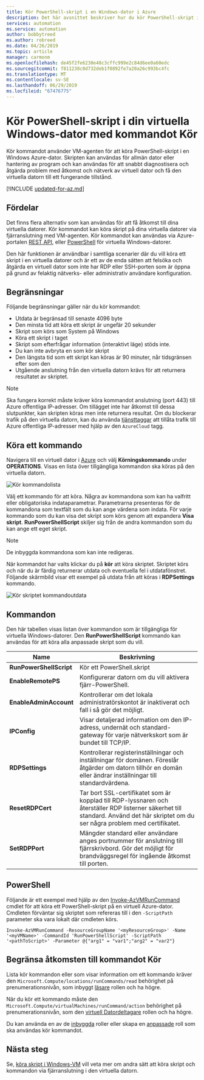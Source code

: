 ```yaml
---
title: Kör PowerShell-skript i en Windows-dator i Azure
description: Det här avsnittet beskriver hur du kör PowerShell-skript i en Windows Azure-dator som kör kommandot
services: automation
ms.service: automation
author: bobbytreed
ms.author: robreed
ms.date: 04/26/2019
ms.topic: article
manager: carmonm
ms.openlocfilehash: de45f2fe6230e48c3cffc999e2c84d6ee0a60edc
ms.sourcegitcommit: f811238c0d732deb1f0892fe7a20a26c993bc4fc
ms.translationtype: MT
ms.contentlocale: sv-SE
ms.lasthandoff: 06/29/2019
ms.locfileid: "67476775"
---
```

# <a name="run-powershell-scripts-in-your-windows-vm-with-run-command"></a>Kör PowerShell-skript i din virtuella Windows-dator med kommandot Kör

Kör kommandot använder VM-agenten för att köra PowerShell-skript i en Windows Azure-dator. Skripten kan användas för allmän dator eller hantering av program och kan användas för att snabbt diagnostisera och åtgärda problem med åtkomst och nätverk av virtuell dator och få den virtuella datorn till ett fungerande tillstånd.

[!INCLUDE [updated-for-az.md](../../../includes/updated-for-az.md)]

## <a name="benefits"></a>Fördelar

Det finns flera alternativ som kan användas för att få åtkomst till dina virtuella datorer. Kör kommandot kan köra skript på dina virtuella datorer via fjärranslutning med VM-agenten. Kör kommandot kan användas via Azure-portalen [REST API](/rest/api/compute/virtual%20machines%20run%20commands/runcommand), eller [PowerShell](https://docs.microsoft.com/powershell/module/az.compute/invoke-azvmruncommand) för virtuella Windows-datorer.

Den här funktionen är användbar i samtliga scenarier där du vill köra ett skript i en virtuella datorer och är ett av de enda sätten att felsöka och åtgärda en virtuell dator som inte har RDP eller SSH-porten som är öppna på grund av felaktig nätverks- eller administrativ användare konfiguration.

## <a name="restrictions"></a>Begränsningar

Följande begränsningar gäller när du kör kommandot:

* Utdata är begränsad till senaste 4096 byte
* Den minsta tid att köra ett skript är ungefär 20 sekunder
* Skript som körs som System på Windows
* Köra ett skript i taget
* Skript som efterfrågar information (interaktivt läge) stöds inte.
* Du kan inte avbryta en som kör skript
* Den längsta tid som ett skript kan köras är 90 minuter, når tidsgränsen efter som den
* Utgående anslutning från den virtuella datorn krävs för att returnera resultatet av skriptet.

> [!NOTE]
> Ska fungera korrekt måste kräver köra kommandot anslutning (port 443) till Azure offentliga IP-adresser. Om tillägget inte har åtkomst till dessa slutpunkter, kan skripten köras men inte returnera resultat. Om du blockerar trafik på den virtuella datorn, kan du använda [tjänsttaggar](../../virtual-network/security-overview.md#service-tags) att tillåta trafik till Azure offentliga IP-adresser med hjälp av den `AzureCloud` tagg.

## <a name="run-a-command"></a>Köra ett kommando

Navigera till en virtuell dator i [Azure](https://portal.azure.com) och välj **Körningskommando** under **OPERATIONS**. Visas en lista över tillgängliga kommandon ska köras på den virtuella datorn.

![Kör kommandolista](./media/run-command/run-command-list.png)

Välj ett kommando för att köra. Några av kommandona som kan ha valfritt eller obligatoriska indataparametrar. Parametrarna presenteras för de kommandona som textfält som du kan ange värdena som indata. För varje kommando som du kan visa det skript som körs genom att expandera **Visa skript**. **RunPowerShellScript** skiljer sig från de andra kommandon som du kan ange ett eget skript.

> [!NOTE]
> De inbyggda kommandona som kan inte redigeras.

När kommandot har valts klickar du på **kör** att köra skriptet. Skriptet körs och när du är färdig returnerar utdata och eventuella fel i utdatafönstret. Följande skärmbild visar ett exempel på utdata från att köras i **RDPSettings** kommando.

![Kör skriptet kommandoutdata](./media/run-command/run-command-script-output.png)

## <a name="commands"></a>Kommandon

Den här tabellen visas listan över kommandon som är tillgängliga för virtuella Windows-datorer. Den **RunPowerShellScript** kommando kan användas för att köra alla anpassade skript som du vill.

|**Name**|**Beskrivning**|
|---|---|
|**RunPowerShellScript**|Kör ett PowerShell.skript|
|**EnableRemotePS**|Konfigurerar datorn om du vill aktivera fjärr-PowerShell.|
|**EnableAdminAccount**|Kontrollerar om det lokala administratörskontot är inaktiverat och fall i så gör det möjligt.|
|**IPConfig**| Visar detaljerad information om den IP-adress, undernät och standard-gateway för varje nätverkskort som är bundet till TCP/IP.|
|**RDPSettings**|Kontrollerar registerinställningar och inställningar för domänen. Föreslår åtgärder om datorn tillhör en domän eller ändrar inställningar till standardvärdena.|
|**ResetRDPCert**|Tar bort SSL-certifikatet som är kopplad till RDP-lyssnaren och återställer RDP listerner säkerhet till standard. Använd det här skriptet om du ser några problem med certifikatet.|
|**SetRDPPort**|Mängder standard eller användare anges portnummer för anslutning till fjärrskrivbord. Gör det möjligt för brandväggsregel för ingående åtkomst till porten.|

## <a name="powershell"></a>PowerShell

Följande är ett exempel med hjälp av den [Invoke-AzVMRunCommand](https://docs.microsoft.com/powershell/module/az.compute/invoke-azvmruncommand) cmdlet för att köra ett PowerShell-skript på en virtuell Azure-dator. Cmdleten förväntar sig skriptet som refereras till i den `-ScriptPath` parameter ska vara lokalt där cmdleten körs.


```azurepowershell-interactive
Invoke-AzVMRunCommand -ResourceGroupName '<myResourceGroup>' -Name '<myVMName>' -CommandId 'RunPowerShellScript' -ScriptPath '<pathToScript>' -Parameter @{"arg1" = "var1";"arg2" = "var2"}
```

## <a name="limiting-access-to-run-command"></a>Begränsa åtkomsten till kommandot Kör

Lista kör kommandon eller som visar information om ett kommando kräver den `Microsoft.Compute/locations/runCommands/read` behörighet på prenumerationsnivån, som inbyggt [läsare](../../role-based-access-control/built-in-roles.md#reader) rollen och ha högre.

När du kör ett kommando måste den `Microsoft.Compute/virtualMachines/runCommand/action` behörighet på prenumerationsnivån, som den [virtuell Datordeltagare](../../role-based-access-control/built-in-roles.md#virtual-machine-contributor) rollen och ha högre.

Du kan använda en av de [inbyggda](../../role-based-access-control/built-in-roles.md) roller eller skapa en [anpassade](../../role-based-access-control/custom-roles.md) roll som ska användas kör kommandot.

## <a name="next-steps"></a>Nästa steg

Se, [köra skript i Windows-VM](run-scripts-in-vm.md) vill veta mer om andra sätt att köra skript och kommandon via fjärranslutning i den virtuella datorn.
